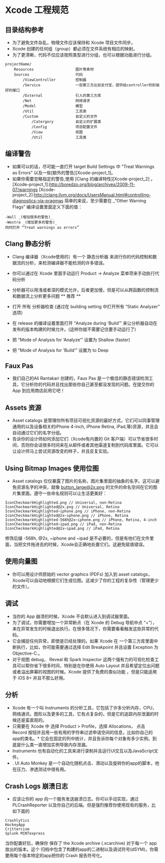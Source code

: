 # Xcode 工程规范

## 目录结构参考
* 为了避免文件杂乱，物理文件应该保持和 Xcode 项目文件同步。
* Xcode 创建的任何组（group）都必须在文件系统有相应的映射。
* 为了更清晰，代码不仅应该按照类型进行分组，也可以根据功能进行分组。
```
projectName/
    Resources                   图片等素材
    Sources                     代码
        /ViewController         控制器
        /Service                一些第三方比如支付宝，提供给controller的封装好的接口
        /External               引入的第三方库
        /Net                    网络请求
        /Model                  模型
        /Util                   工具类
        /Custom                 自定义的文件
            /Catergory          自定义的扩展类
            /Config             项目配置文件
            /View               视图
            /Util               工具类
```

## 编译警告
* 如果可以的话，尽可能一直打开 target Build Settings 中 "Treat Warnings as Errors" 以及一些[额外的警告][Xcode-project_1]。
* 如果你需要忽略指定的警告,使用 [Clang 的编译特性][Xcode-project_2] 。
[Xcode-project_1]:http://boredzo.org/blog/archives/2009-11-07/warnings
[Xcode-project_2]:http://clang.llvm.org/docs/UsersManual.html#controlling-diagnostics-via-pragmas
简单的来说，至少需要在 _“Other Warning Flags” 编译设置里面定义下面的值：
```
-Wall _(增加很多的警告)_
-Wextra _(增加更多的警告)_
同时打开 “Treat warnings as errors”
```

## Clang 静态分析

* Clang 编译器（Xcode使用的）有一个 静态分析器 来进行你的代码控制和数据流的分析，来检测编译器不能检测的许多错误。
* 你可以通过在 Xcode 里面手动运行 Product → Analyze 菜单项来手动执行代码分析
* 分析器可以用浅或者深的模式允许，后者更加慢，但是可以从跨函数的控制流和数据流上分析更多问题
** 推荐 **

* 打开 所有 分析器检查 (通过在 building setting 中打开所有 “Static Analyzer” 选项)
* 在 release 的编译设置里面打开 “Analyze during ‘Build’” 来让分析器自动在发布的版本构建的时候允许。(这样你就不需要记住要手动运行了)
* 把 “Mode of Analysis for ‘Analyze’” 设置为 Shallow (faster)
* 把 “Mode of Analysis for ‘Build’” 设置为 to Deep

## Faux Pas

* 我们自己的Ali Rantakari 创建的，Faux Pas 是一个极佳的静态错误检测工具，它分析你的代码并且找出那些你自己甚至都没发现的问题。在提交你的 App 到应用商店前用它吧！

## Assets 资源

* Asset catalogs 是管理你所有项目可视化资源的最好方式，它们可以同事管理通用的以及设备相关的iPhone 4-inch, iPhone Retina, iPad,等)资源，并且会自动通过它们的名字分组。
* 告诉你的设计师如何添加它们（Xcode有内置的 Git 客户端）可以节省很多时间，否则你会话很多时间来在从邮件或者其他渠道复制到代码库里面。它可以让设计师马上尝试资源改变的样子，并且反复实验。

## Using Bitmap Images 使用位图

* Asset catalogs 仅仅暴露了图片的名称，图片集里面的抽象的名字。这可以避免资源名字的冲突，就像 button_large@2x.png 的文件的命名空间在它的图片集里面。遵守一些命名规则可以让生活更美好：
```
IconCheckmarkHighlighted.png // Universal, non-Retina
IconCheckmarkHighlighted@2x.png // Universal, Retina
IconCheckmarkHighlighted~iphone.png // iPhone, non-Retina
IconCheckmarkHighlighted@2x~iphone.png // iPhone, Retina
IconCheckmarkHighlighted-568h@2x~iphone.png // iPhone, Retina, 4-inch
IconCheckmarkHighlighted~ipad.png // iPad, non-Retina
IconCheckmarkHighlighted@2x~ipad.png // iPad, Retina
```
修饰后缀 -568h, @2x, ~iphone and ~ipad 是不必要的，但是有他们在文件里面，当把文件拖进去的时候，Xcode会正确地处置它们。这避免赋值错误。

## 使用向量图

* 你可以用设计师原始的 vector graphics (PDFs) 加入到 asset catalogs，Xcode可以自动地根据它们生成位图。这减少了你的工程的复杂性（管理更少的文件）。

## 调试
* 当你的 App 崩溃的时候，Xcode 不会默认进入到调试器里面。
* 为了调试，你需要增加一个异常断点（在 Xcode 的 Debug 导航中点 “+”），来在异常发生的时候退出执行。在很多情况下，你需要看看触发这些异常的代码。
* 它会捕捉任何异常，即使是已经处理的。如果 Xcode 在 一个第三方库里面中断执行，比如，你可能需要通过选择 Edit Breakpoint 并且设置 Exception 为 Objective-C.。
* 对于视图 debug， Reveal 和 Spark Inspector 这两个强有力的可视化检查工具可以帮你省下很多时间，特别是在你使用 Auto Layout 并且希望定位出问题或者溢出屏幕的视图的时候。Xcode 提供了免费的类似功能 ，但是只能适用于 iOS 8+ 并且不那么好用。

## 分析
* Xcode 有一个叫 Instruments 的分析工具，它包括了许多分析内存，CPU，网络通讯，图形以及更多的工具，它有点复杂的，但是它的追踪内存泄漏的时候还是蛮直观的。
* 只需要在 Xcode 中 选择 Product > Profile，选择 Allocations， 点击 Record 按钮并且用一些有用的字符串过滤申请空间的信息，比如你自己的app的类名。* 它会在固定的列中统计，并且告诉你每个对象有多少实例。到底是什么类一直增加实例导致内存泄漏。
* Instruments 也有自动化的工具来进行录制并且运行UI交互以及JavaScript文件。
* . UI Auto Monkey 是一个自动化随机点击、滑动以及旋转你的app的脚本，他在压力、渗透测试中很有用。

## Crash Logs 崩溃日志

* 应该让你的 app 向一个服务发送崩溃日志。你可以手动实现，通过 PLCrashReporter 以及你自己的后端。但是强烈推荐你使用现有的服务，比如下面的
```
Crashlytics
HockeyApp
Crittercism
Splunk MINTexpress
```
当你配置好后，确保你 保存了 the Xcode archive (.xcarchive) 对于每一个 app 放出的版本。这个 归档中包含了构建的app的二进制以及调试符号(dSYM)，你需要用每个版本特定的app把你的 Crash 报告符号化。
